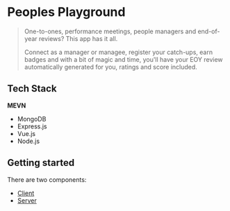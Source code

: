 # Peoples Playground

> One-to-ones, performance meetings, people managers and end-of-year reviews? This app has it all.
>
> Connect as a manager or managee, register your catch-ups, earn badges and with a bit of magic and time, you'll have your EOY review automatically generated for you, ratings and score included.

## Tech Stack
**MEVN**
* MongoDB
* Express.js
* Vue.js
* Node.js

## Getting started
There are two components:
* [Client](client/)
* [Server](server/)